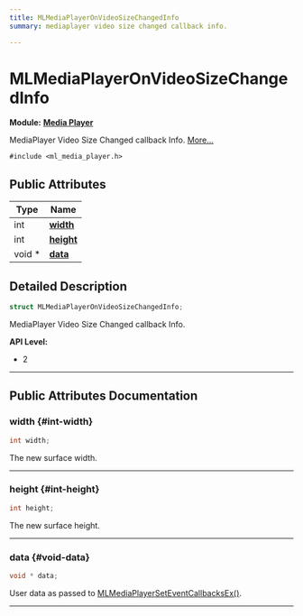 ```yaml
---
title: MLMediaPlayerOnVideoSizeChangedInfo
summary: mediaplayer video size changed callback info. 

---
```


# MLMediaPlayerOnVideoSizeChangedInfo

**Module:** **[Media Player](/versioned_docs/version-03-Jan-2023/api-ref/api/Modules/group___media_player/group___media_player.md)**



MediaPlayer Video Size Changed callback Info.  [More...](#detailed-description)


`#include <ml_media_player.h>`

## Public Attributes

| Type           | Name           |
| -------------- | -------------- |
| int | **[width](/versioned_docs/version-03-Jan-2023/api-ref/api/Modules/group___media_player/struct_m_l_media_player_on_video_size_changed_info.md#int-width)**  |
| int | **[height](/versioned_docs/version-03-Jan-2023/api-ref/api/Modules/group___media_player/struct_m_l_media_player_on_video_size_changed_info.md#int-height)**  |
| void * | **[data](/versioned_docs/version-03-Jan-2023/api-ref/api/Modules/group___media_player/struct_m_l_media_player_on_video_size_changed_info.md#void-data)**  |

## Detailed Description

```cpp
struct MLMediaPlayerOnVideoSizeChangedInfo;
```

MediaPlayer Video Size Changed callback Info. 




**API Level:**
  * 2 




-----------
## Public Attributes Documentation

### width {#int-width}

```cpp
int width;
```


The new surface width. 





-----------

### height {#int-height}

```cpp
int height;
```


The new surface height. 





-----------

### data {#void-data}

```cpp
void * data;
```


User data as passed to [MLMediaPlayerSetEventCallbacksEx()](/versioned_docs/version-03-Jan-2023/api-ref/api/Modules/group___media_player/group___media_player.md#mlresult-mlmediaplayerseteventcallbacksex). 





-----------

